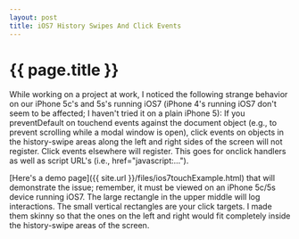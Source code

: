 ```yaml
---
layout: post
title: iOS7 History Swipes And Click Events
---
```


{{ page.title }}
================

While working on a project at work, I noticed the following strange behavior on our iPhone 5c's and 5s's running iOS7 (iPhone 4's running iOS7 don't seem to be affected; I haven't tried it on a plain iPhone 5): If you preventDefault on touchend events against the document object (e.g., to prevent scrolling while a modal window is open), click events on objects in the history-swipe areas along the left and right sides of the screen will not register. Click events elsewhere will register. This goes for onclick handlers as well as script URL's (i.e., href="javascript:..."). 

[Here's a demo page]({{ site.url }}/files/ios7touchExample.html) that will demonstrate the issue; remember, it must be viewed on an iPhone 5c/5s device running iOS7. The large rectangle in the upper middle will log interactions. The small vertical rectangles are your click targets. I made them skinny so that the ones on the left and right would fit completely inside the history-swipe areas of the screen.

